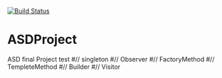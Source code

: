 [![Build Status](https://travis-ci.org/ashrafeme/ASDProject.svg?branch=master)](https://travis-ci.org/ashrafeme/ASDProject)
# ASDProject 
ASD final Project
test
#// singleton
#// Observer
#// FactoryMethod
#// TempleteMethod
#// Builder
#// Visitor
